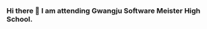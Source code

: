 ### Hi there 👋 I am attending Gwangju Software Meister High School.

<!--
**Hotteock3388/Hotteock3388** is a ✨ _special_ ✨ repository because its `README.md` (this file) appears on your GitHub profile.


- 🔭 I’m currently working on ...
aa
- 🌱 I’m currently learning ...
- 👯 I’m looking to collaborate on ...
- 🤔 I’m looking for help with ...
- 💬 Ask me about ...
- 📫 How to reach me: ...

